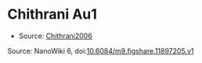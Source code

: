 <a name="material" />

# Chithrani Au1
<script type="application/ld+json">
  {
    "@context": "https://schema.org/",
    "@type": "ChemicalSubstance",
    "@id": "https://egonw.github.io/nanowiki/nanowiki416.html#material",
    "http://purl.org/dc/terms/conformsTo":
      {
        "@type": "CreativeWork",
        "@id": "https://bioschemas.org/profiles/ChemicalSubstance/0.4-RELEASE/"
      },
    "identfier": "416",
    "name": "Chithrani Au1",
    "url": "https://egonw.github.io/nanowiki/nanowiki416.html#material",
    "sameAs": "http://127.0.0.1/mediawiki/index.php/Special:URIResolver/Chithrani_Au1"
  }
</script>


* Source: [Chithrani2006](Chithrani2006.md)


Source: NanoWiki 6, doi:[10.6084/m9.figshare.11897205.v1](https://doi.org/10.6084/m9.figshare.11897205.v1)

